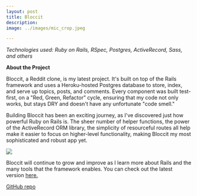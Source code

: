 ```yaml
---
layout: post
title: Bloccit
description:
image: ../images/mic_crop.jpeg

---
```


_Technologies used: Ruby on Rails, RSpec, Postgres, ActiveRecord, Sass, and others_

**About the Project**

Bloccit, a Reddit clone, is my latest project. It's built on top of the Rails framework and uses a Heroku-hosted Postgres database to store, index, and serve up topics, posts, and comments. Every component was built test-first, on a "Red, Green, Refactor" cycle, ensuring that my code not only works, but stays DRY and doesn't have any unfortunate "code smell."

Building Bloccit has been an exciting journey, as I've discovered just how powerful Ruby on Rails is. The sheer number of helper functions, the power of the ActiveRecord ORM library, the simplicity of resourceful routes all help make it easier to focus on higher-level functionality, making Bloccit my most sophisticated and robust app yet.

<div class="img_row">
  <img class="col three" src="{{ site.baseurl }}/img/bloccit_pic.jpeg">
</div>  

Bloccit will continue to grow and improve as I learn more about Rails and the many tools that the framework enables. You can check out the latest version [here.](https://peaceful-plains-45961.herokuapp.com/)

[GitHub repo](https://github.com/dlakin01/bloccit)
